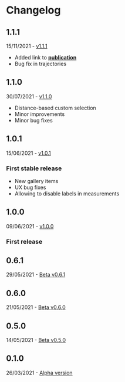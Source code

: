 # Changelog

## 1.1.1

15/11/2021 - [v1.1.1](https://github.com/gbayarri/3drs_client/releases/tag/v1.1.1)

* Added link to [**publication**](https://doi.org/10.3389/fmolb.2021.726232)
* Bug fix in trajectories

## 1.1.0

30/07/2021 - [v1.1.0](https://github.com/gbayarri/3drs_client/releases/tag/v1.1.0)

* Distance-based custom selection
* Minor improvements
* Minor bug fixes

## 1.0.1

15/06/2021 - [v1.0.1](https://github.com/gbayarri/3drs_client/releases/tag/v1.0.1)

### First stable release

* New gallery items
* UX bug fixes
* Allowing to disable labels in measurements

## 1.0.0

09/06/2021 - [v1.0.0](https://github.com/gbayarri/3drs_client/releases/tag/v1.0.0)

### First release

## 0.6.1

29/05/2021 - [Beta v0.6.1](https://github.com/gbayarri/3drs_client/releases/tag/v0.6.1)

## 0.6.0

21/05/2021 - [Beta v0.6.0](https://github.com/gbayarri/3drs_client/releases/tag/v0.6.0)

## 0.5.0

14/05/2021 - [Beta v0.5.0](https://github.com/gbayarri/3drs_client/releases/tag/v0.5.0)

## 0.1.0

26/03/2021 - [Alpha version](https://github.com/gbayarri/3drs_client/releases/tag/v0.1.0)